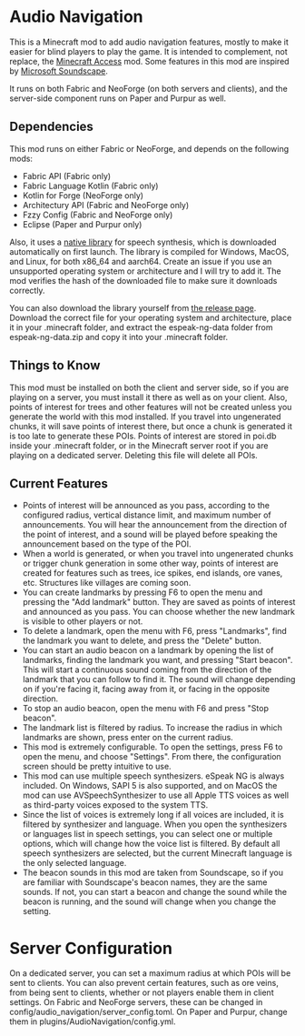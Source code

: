 # Audio Navigation

This is a Minecraft mod to add audio navigation features, mostly to make it easier for blind players to play the game. It is intended to complement, not replace, the [Minecraft Access](https://github.com/minecraft-access/minecraft-access) mod. Some features in this mod are inspired by [Microsoft Soundscape](https://github.com/microsoft/soundscape).

It runs on both Fabric and NeoForge (on both servers and clients), and the server-side component runs on Paper and Purpur as well.

## Dependencies

This mod runs on either Fabric or NeoForge, and depends on the following mods:

* Fabric API (Fabric only)
* Fabric Language Kotlin (Fabric only)
* Kotlin for Forge (NeoForge only)
* Architectury API (Fabric and NeoForge only)
* Fzzy Config (Fabric and NeoForge only)
* Eclipse (Paper and Purpur only)

Also, it uses a [native library](https://github.com/emassey0135/audio-navigation-tts) for speech synthesis, which is downloaded automatically on first launch. The library is compiled for Windows, MacOS, and Linux, for both x86_64 and aarch64. Create an issue if you use an unsupported operating system or architecture and I will try to add it. The mod verifies the hash of the downloaded file to make sure it downloads correctly.

You can also download the library yourself from [the release page](https://github.com/emassey0135/audio-navigation-tts/releases/tag/0.3.1). Download the correct file for your operating system and architecture, place it in your .minecraft folder, and extract the espeak-ng-data folder from espeak-ng-data.zip and copy it into your .minecraft folder.

## Things to Know

This mod must be installed on both the client and server side, so if you are playing on a server, you must install it there as well as on your client. Also, points of interest for trees and other features will not be created unless you generate the world with this mod installed. If you travel into ungenerated chunks, it will save points of interest there, but once a chunk is generated it is too late to generate these POIs. Points of interest are stored in poi.db inside your .minecraft folder, or in the Minecraft server root if you are playing on a dedicated server. Deleting this file will delete all POIs.

## Current Features

* Points of interest will be announced as you pass, according to the configured radius, vertical distance limit, and maximum number of announcements. You will hear the announcement from the direction of the point of interest, and a sound will be played before speaking the announcement based on the type of the POI.
* When a world is generated, or when you travel into ungenerated chunks or trigger chunk generation in some other way, points of interest are created for features such as trees, ice spikes, end islands, ore vanes, etc. Structures like villages are coming soon.
* You can create landmarks by pressing F6 to open the menu and pressing the "Add landmark" button. They are saved as points of interest and announced as you pass. You can choose whether the new landmark is visible to other players or not.
* To delete a landmark, open the menu with F6, press "Landmarks", find the landmark you want to delete, and press the "Delete" button.
* You can start an audio beacon on a landmark by opening the list of landmarks, finding the landmark you want, and pressing "Start beacon". This will start a continuous sound coming from the direction of the landmark that you can follow to find it. The sound will change depending on if you're facing it, facing away from it, or facing in the opposite direction.
* To stop an audio beacon, open the menu with F6 and press "Stop beacon".
* The landmark list is filtered by radius. To increase the radius in which landmarks are shown, press enter on the current radius.
* This mod is extremely configurable. To open the settings, press F6 to open the menu, and choose "Settings". From there, the configuration screen should be pretty intuitive to use.
* This mod can use multiple speech synthesizers. eSpeak NG is always included. On Windows, SAPI 5 is also supported, and on MacOS the mod can use AVSpeechSynthesizer to use all Apple TTS voices as well as third-party voices exposed to the system TTS.
* Since the list of voices is extremely long if all voices are included, it is filtered by synthesizer and language. When you open the synthesizers or languages list in speech settings, you can select one or multiple options, which will change how the voice list is filtered. By default all speech synthesizers are selected, but the current Minecraft language is the only selected language.
* The beacon sounds in this mod are taken from Soundscape, so if you are familiar with Soundscape's beacon names, they are the same sounds. If not, you can start a beacon and change the sound while the beacon is running, and the sound will change when you change the setting.

# Server Configuration

On a dedicated server, you can set a maximum radius at which POIs will be sent to clients. You can also prevent certain features, such as ore veins, from being sent to clients, whether or not players enable them in client settings. On Fabric and NeoForge servers, these can be changed in config/audio_navigation/server_config.toml. On Paper and Purpur, change them in plugins/AudioNavigation/config.yml.
